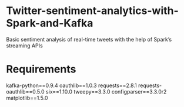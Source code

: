 # Twitter-sentiment-analytics-with-Spark-and-Kafka
Basic sentiment analysis of real-time tweets with the help of Spark’s streaming APIs

# Requirements
kafka-python==0.9.4
oauthlib==1.0.3
requests==2.8.1
requests-oauthlib==0.5.0
six==1.10.0
tweepy==3.3.0
configparser==3.3.0r2
matplotlib==1.5.0
